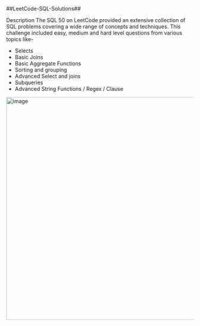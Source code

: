 ##LeetCode-SQL-Solutions##

Description
The SQL 50 on LeetCode provided an extensive collection of SQL problems covering a wide range of concepts and techniques. This challenge included easy, medium and hard level questions from various topics like-

- Selects
- Basic Joins
- Basic Aggregate Functions
- Sorting and grouping
- Advanced Select and joins
- Subqueries
- Advanced String Functions / Regex / Clause


<img width="1306" height="597" alt="image" src="https://github.com/user-attachments/assets/52ebae3f-f6e8-405b-9e1d-d7a8915cac50" />
